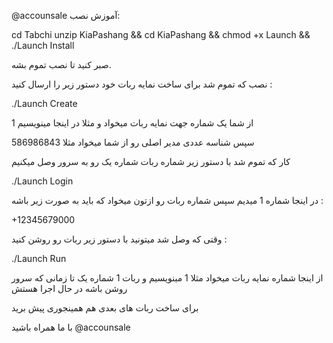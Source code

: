@accounsale
آموزش نصب:



cd Tabchi
unzip KiaPashang && cd KiaPashang && chmod +x Launch && ./Launch Install

صبر کنید تا نصب تموم بشه.
 
 نصب که تموم شد برای ساخت نمایه ربات خود دستور زیر را ارسال کنید :
 
 ./Launch Create
 
 از شما یک شماره جهت نمایه ربات میخواد و مثلا در اینجا مینویسیم 1
 
 سپس شناسه عددی مدیر اصلی رو از شما میخواد مثلا 586986843
 
 کار که تموم شد با دستور زیر شماره ربات شماره یک رو به سرور وصل میکنیم
 
 ./Launch Login

در اینجا شماره 1 میدیم سپس شماره ربات رو ازتون میخواد که باید به صورت زیر باشه : 

+12345679000

وقتی که وصل شد میتونید با دستور زیر ربات رو روشن کنید :

./Launch Run

از اینجا شماره نمایه ربات میخواد مثلا 1 مینویسیم و ربات 1 شماره یک تا زمانی که سرور روشن باشه در حال اجرا هستش

برای ساخت ربات های بعدی هم همینجوری پیش برید

با ما همراه باشید
@accounsale
